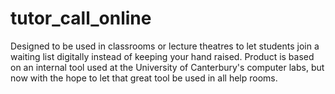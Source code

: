 # tutor_call_online
Designed to be used in classrooms or lecture theatres to let students join a waiting list digitally instead of keeping your hand raised. Product is based on an internal tool used at the University of Canterbury's computer labs, but now with the hope to let that great tool be used in all help rooms. 
